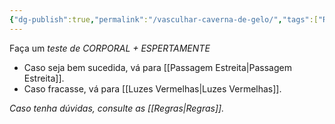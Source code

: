 ```yaml
---
{"dg-publish":true,"permalink":"/vasculhar-caverna-de-gelo/","tags":["RPG/livro-jogo/Draegeni/story-points"],"created":"2024-12-23T15:47:09.180-05:00","updated":"2024-12-23T17:14:44.092-05:00"}
---
```



Faça um *teste de CORPORAL + ESPERTAMENTE*

- Caso seja bem sucedida, vá para [[Passagem Estreita\|Passagem Estreita]].
- Caso fracasse, vá para [[Luzes Vermelhas\|Luzes Vermelhas]].

*Caso tenha dúvidas, consulte as [[Regras\|Regras]].*
